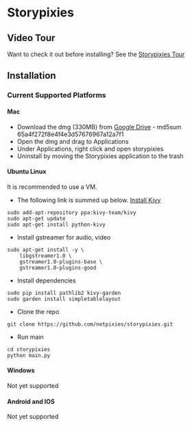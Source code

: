 # Storypixies

## Video Tour
Want to check it out before installing? See the [Storypixies Tour](https://youtu.be/kmsz7FFOG1o)

## Installation

### Current Supported Platforms
#### Mac

- Download the dmg (330MB) from [Google Drive](https://drive.google.com/open?id=1m6WMrFLurgOJdwwa2RJ3AjCDORFY7evU) - md5sum 65a4f272f8e4f4e3d57676967a12a7f1
- Open the dmg and drag to Applications
- Under Applications, right click and open storypixies
- Uninstall by moving the Storypixies application to the trash

#### Ubuntu Linux
It is recommended to use a VM.

- The following link is summed up below. [Install Kivy](https://kivy.org/doc/stable/installation/installation-linux.html)

```
sudo add-apt-repository ppa:kivy-team/kivy
sudo apt-get update
sudo apt-get install python-kivy
```
- Install gstreamer for audio, video

```
sudo apt-get install -y \
    libgstreamer1.0 \
    gstreamer1.0-plugins-base \
    gstreamer1.0-plugins-good
```
- Install dependencies

```
sudo pip install pathlib2 kivy-garden
sudo garden install simpletablelayout
```

- Clone the repo

```
git clone https://github.com/netpixies/storypixies.git
```

- Run main

```
cd storypixies
python main.py
```

#### Windows
Not yet supported

#### Android and IOS
Not yet supported
